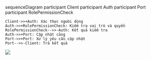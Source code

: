 sequenceDiagram
    participant Client
    participant Auth
    participant Port
    participant RolePermissionCheck

    Client->>+Auth: Xác thực người dùng
    Auth->>+RolePermissionCheck: Kiểm tra vai trò và quyền
    RolePermissionCheck-->>-Auth: Kết quả kiểm tra
    Auth->>+Port: Cập nhật cảng
    Port->>+Port: Xử lý yêu cầu cập nhật
    Port-->>-Client: Trả kết quả

[![](https://mermaid.ink/img/pako:eNptkcFKwzAYx1_lI1fXF8hhIPO2y1APQ3IJaWxD26RLk0EZO4jPISgeBGGg3mwRDwXfI29isq6bsvXQpF9____3T74VYirmCKOKLyyXjF8ImmhaEAn-Kak2gomSSgOTXHBpjuvn1qTH1ZnSJ9hLlfMZ14WoKqHkJOUsI7LHevtoPD4Lhhjm3RMDk7r2nYFMft5c-yAg7j5l0vOBCvQJSwxT4dr7AoymsKTCr90HLLtHWNjatXe7jieUkXeM-v5T13wbL3DNM2R7u_-9wyExTFyzKUGmfjHAPD9EDL8P2Ny1G8i7L6i7Vxu4l-17L_2jCSn6-8BwrbcJDmmIRCNU-NxUxH5uq6AjyKS84ARhv42pzggicu05ao26qiVD2GjLR8iWMTXDjBG-pXnlq342N0oN3-tfAv_M1A?type=png)](https://mermaid.live/edit#pako:eNptkcFKwzAYx1_lI1fXF8hhIPO2y1APQ3IJaWxD26RLk0EZO4jPISgeBGGg3mwRDwXfI29isq6bsvXQpF9____3T74VYirmCKOKLyyXjF8ImmhaEAn-Kak2gomSSgOTXHBpjuvn1qTH1ZnSJ9hLlfMZ14WoKqHkJOUsI7LHevtoPD4Lhhjm3RMDk7r2nYFMft5c-yAg7j5l0vOBCvQJSwxT4dr7AoymsKTCr90HLLtHWNjatXe7jieUkXeM-v5T13wbL3DNM2R7u_-9wyExTFyzKUGmfjHAPD9EDL8P2Ny1G8i7L6i7Vxu4l-17L_2jCSn6-8BwrbcJDmmIRCNU-NxUxH5uq6AjyKS84ARhv42pzggicu05ao26qiVD2GjLR8iWMTXDjBG-pXnlq342N0oN3-tfAv_M1A)